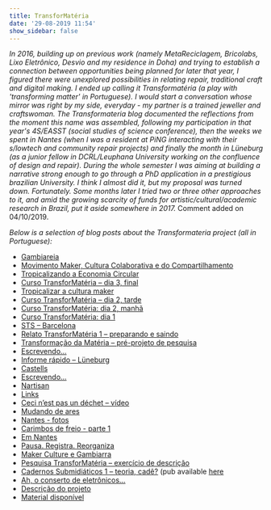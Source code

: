 ```yaml
---
title: TransforMatéria
date: '29-08-2019 11:54'
show_sidebar: false
---
```


*In 2016, building up on previous work (namely MetaReciclagem, Bricolabs, Lixo Eletrônico, Desvio and my residence in Doha) and trying to establish a connection between opportunities being planned for later that year, I figured there were unexplored possibilities in relating repair, traditional craft and digital making. I ended up calling it Transformatéria (a play with 'transforming matter' in Portuguese). I would start a conversation whose mirror was right by my side, everyday - my partner is a trained jeweller and craftswoman. The Transformateria blog documented the reflections from the moment this name was assembled, following my participation in that year's 4S/EASST (social studies of science conference), then the weeks we spent in Nantes (when I was a resident at PiNG interacting with their s/lowtech and community repair projects) and finally the month in Lüneburg (as a junior fellow in DCRL/Leuphana University working on the confluence of design and repair). During the whole semester I was aiming at building a narrative strong enough to go through a PhD application in a prestigious brazilian University. I think I almost did it, but my proposal was turned down. Fortunately. Some months later I tried two or three other approaches to it, and amid the growing scarcity of funds for artistic/cultural/academic research in Brazil, put it aside somewhere in 2017.* Comment added on 04/10/2019.

*Below is a selection of blog posts about the Transformateria project (all in Portuguese):*

- [Gambiareia](https://transformateria.wordpress.com/2017/11/30/gambiareia/)
- [Movimento Maker, Cultura Colaborativa e do Compartilhamento](https://transformateria.wordpress.com/2017/05/22/movimento-maker-cultura-colaborativa-e-do-compartilhamento/)
- [Tropicalizando a Economia Circular](https://transformateria.wordpress.com/2017/05/20/tropicalizando-a-economia-circular/)
- [Curso TransforMatéria – dia 3, final](https://transformateria.wordpress.com/2017/04/21/curso-transformateria-dia-3-final/)
- [Tropicalizar a cultura maker](https://transformateria.wordpress.com/2017/04/15/tropicalizar-a-cultura-maker/)
- [Curso TransforMatéria – dia 2, tarde](https://transformateria.wordpress.com/2017/04/08/curso-transformateria-dia-2-tarde/)
- [Curso TransforMatéria: dia 2, manhã](https://transformateria.wordpress.com/2017/04/02/curso-transformateria-dia-2-manha/)
- [Curso TransforMatéria: dia 1](https://transformateria.wordpress.com/2017/04/01/curso-transformateria-dia-1/)
- [STS – Barcelona](https://transformateria.wordpress.com/2017/01/23/sts-barcelona/)
- [Relato TransforMatéria 1 – preparando e saindo](https://transformateria.wordpress.com/2017/01/16/relato-transformateria-1-preparando-e-saindo/)
- [Transformação da Matéria – pré-projeto de pesquisa](https://transformateria.wordpress.com/2016/12/14/transformacao-da-materia-pre-projeto-de-pesquisa/)
- [Escrevendo...](https://transformateria.wordpress.com/2016/11/06/escrevendo/)
- [Informe rápido – Lüneburg](https://transformateria.wordpress.com/2016/11/17/informe-rapido-luneburg/)
- [Castells](https://transformateria.wordpress.com/2016/11/10/castells/)
- [Escrevendo...](https://transformateria.wordpress.com/2016/11/06/escrevendo/)
- [Nartisan](https://transformateria.wordpress.com/2016/10/18/nartisan/)
- [Links](https://transformateria.wordpress.com/2016/10/13/links/)
- [Ceci n’est pas un déchet – vídeo](https://transformateria.wordpress.com/2016/10/07/ceci-nest-pas-un-dechet-video/)
- [Mudando de ares](https://transformateria.wordpress.com/2016/10/02/mudando-de-ares/)
- [Nantes - fotos](https://transformateria.wordpress.com/2016/09/29/nantes-fotos/)
- [Carimbos de freio - parte 1](https://transformateria.wordpress.com/2016/09/20/carimbos-de-freio-parte-1/)
- [Em Nantes](https://transformateria.wordpress.com/2016/09/13/em-nantes/)
- [Pausa. Registra. Reorganiza](https://transformateria.wordpress.com/2016/09/02/pausa-registra-reorganiza/)
- [Maker Culture e Gambiarra](https://transformateria.wordpress.com/2016/08/16/maker-culture-e-gambiarra/)
- [Pesquisa TransforMatéria – exercício de descrição](https://transformateria.wordpress.com/2016/08/10/pesquisa-transformateria-exercicio-de-descricao/)
- [Cadernos Submidiáticos 1 – teoria, cadê?](https://transformateria.wordpress.com/2016/08/05/cadernos-submidiaticos-1-teoria-cade/)  (pub available [here](https://archive.org/details/cadernos-submidiaticos-01/page/n21)
- [Ah, o conserto de eletrônicos…](https://transformateria.wordpress.com/2016/07/08/ah-o-conserto-de-eletronicos/)
- [Descrição do projeto](https://transformateria.wordpress.com/2016/07/04/descricao-do-projeto/)
- [Material disponível](https://transformateria.wordpress.com/2016/06/20/material-disponivel/)
